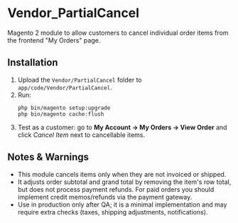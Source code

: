 # Vendor_PartialCancel
Magento 2 module to allow customers to cancel individual order items from the frontend "My Orders" page.

## Installation
1. Upload the `Vendor/PartialCancel` folder to `app/code/Vendor/PartialCancel`.
2. Run:
   ```
   php bin/magento setup:upgrade
   php bin/magento cache:flush
   ```
3. Test as a customer: go to **My Account → My Orders → View Order** and click *Cancel Item* next to cancellable items.

## Notes & Warnings
- This module cancels items only when they are not invoiced or shipped.
- It adjusts order subtotal and grand total by removing the item's row total, but does not process payment refunds. For paid orders you should implement credit memos/refunds via the payment gateway.
- Use in production only after QA; it is a minimal implementation and may require extra checks (taxes, shipping adjustments, notifications).

